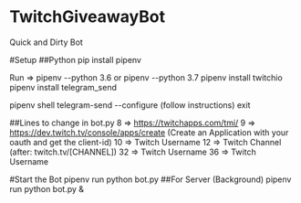 # TwitchGiveawayBot
Quick and Dirty Bot

#Setup
##Python
pip install pipenv

Run ⇒ 
  pipenv --python 3.6 or pipenv --python 3.7
  pipenv install twitchio
  pipenv install telegram_send
  
  pipenv shell
   telegram-send --configure  (follow instructions)
   exit
   
##Lines to change in bot.py
8  ⇒ https://twitchapps.com/tmi/
9  ⇒ https://dev.twitch.tv/console/apps/create (Create an Application with your oauth and get the client-id)
10 ⇒ Twitch Username
12 ⇒ Twitch Channel (after: twitch.tv/[CHANNEL])
32 ⇒ Twitch Username
36 ⇒ Twitch Username

  
#Start the Bot
pipenv run python bot.py
##For Server (Background)
pipenv run python bot.py &

